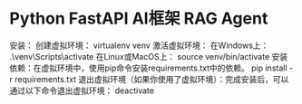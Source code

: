 # Python FastAPI AI框架 RAG  Agent
 
安装：
创建虚拟环境： 
virtualenv venv
激活虚拟环境：
在Windows上： 
.\venv\Scripts\activate
在Linux或MacOS上： 
source venv/bin/activate
安装依赖：在虚拟环境中，使用pip命令安装requirements.txt中的依赖。 
pip install -r requirements.txt
退出虚拟环境（如果你使用了虚拟环境）：完成安装后，可以通过以下命令退出虚拟环境： 
deactivate